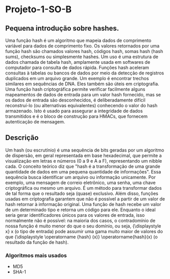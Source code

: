 # Projeto-1-SO-B
## Pequena introdução sobre hashes.

Uma função hash é um algoritmo que mapeia dados de comprimento variável para dados de comprimento fixo. Os valores retornados por uma função hash são chamados valores hash, códigos hash, somas hash (hash sums), checksums ou simplesmente hashes. Um uso é uma estrutura de dados chamada de tabela hash, amplamente usada em softwares de computador para consulta de dados rápida.
Funções hash aceleram consultas à tabelas ou bancos de dados por meio da detecção de registros duplicados em um arquivo grande. Um exemplo é encontrar trechos similares em sequências de DNA. Eles também são úteis em criptografia. Uma função hash criptográfica permite verificar facilmente alguns mapeamentos de dados de entrada para um valor hash fornecido, mas se os dados de entrada são desconhecidos, é deliberadamente difícil reconstruí-lo (ou alternativas equivalentes) conhecendo o valor do hash armazenado. Isto é usado para assegurar a integridade de dados transmitidos e é o bloco de construção para HMACs, que fornecem autenticação de mensagem.

## Descrição

Um hash (ou escrutínio) é uma sequência de bits geradas por um algoritmo de dispersão, em geral representada em base hexadecimal, que permite a visualização em letras e números (0 a 9 e A a F), representando um nibble cada. O conceito teórico diz que "hash é a transformação de uma grande quantidade de dados em uma pequena quantidade de informações".
Essa sequência busca identificar um arquivo ou informação unicamente. Por exemplo, uma mensagem de correio eletrônico, uma senha, uma chave criptográfica ou mesmo um arquivo. É um método para transformar dados de tal forma que o resultado seja (quase) exclusivo. Além disso, funções usadas em criptografia garantem que não é possível a partir de um valor de hash retornar à informação original.
Uma função de hash recebe um valor de um determinado tipo e retorna um código para ele. Enquanto o ideal seria gerar identificadores únicos para os valores de entrada, isso normalmente não é possível: na maioria dos casos, o contradomínio de nossa função é muito menor do que o seu domínio, ou seja, {\displaystyle x} x (o tipo de entrada) pode assumir uma gama muito maior de valores do que {\displaystyle \operatorname {hash} (x)} \operatorname{hash}(x) (o resultado da função de hash).

### Algoritmos mais usados

* MD5
* SHA-1

